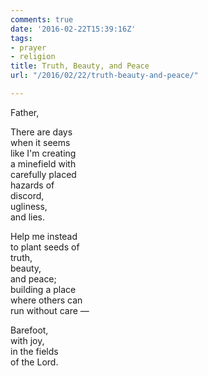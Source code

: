 ```yaml
---
comments: true
date: '2016-02-22T15:39:16Z'
tags:
- prayer
- religion
title: Truth, Beauty, and Peace
url: "/2016/02/22/truth-beauty-and-peace/"

---
```

Father,

There are days  
when it seems  
like I'm creating  
a minefield with  
carefully placed  
hazards of  
discord,  
ugliness,  
and lies.

Help me instead  
to plant seeds of  
truth,  
beauty,  
and peace;  
building a place  
where others can  
run without care — 

Barefoot,  
with joy,  
in the fields   
of the Lord.
